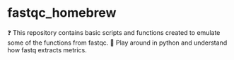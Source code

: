 # fastqc_homebrew

❓ This repository contains basic scripts and functions created to emulate some of the functions from fastqc.
🎯 Play around in python and understand how fastq extracts metrics.
